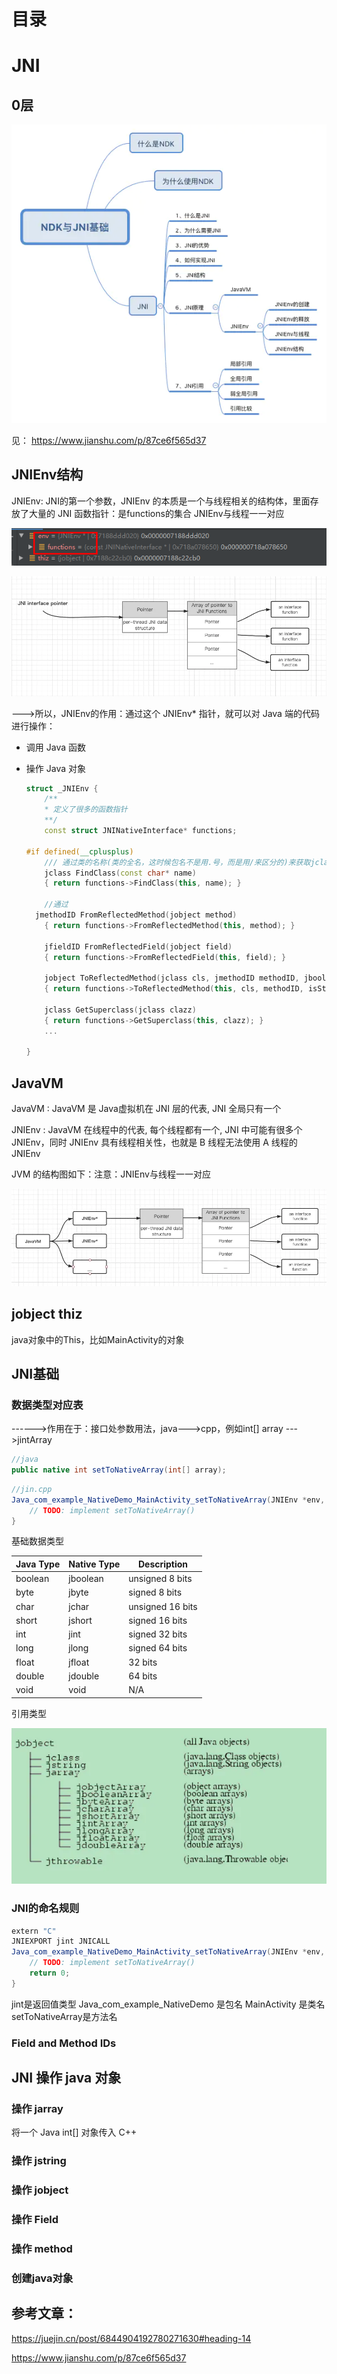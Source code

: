 

# 目录





# JNI

## 0层

![img](JNI.assets/5713484-638d00dd948b1770.png)

 见： https://www.jianshu.com/p/87ce6f565d37



## JNIEnv结构

JNIEnv: JNI的第一个参数，JNIEnv 的本质是一个与线程相关的结构体，里面存放了大量的 JNI 函数指针：是functions的集合
JNIEnv与线程一一对应

![image-20210129011248092](JNI.assets/image-20210129011248092.png)

![img](JNI.assets/172bcaa3bb97ce17.png)

--->所以，JNIEnv的作用：通过这个 JNIEnv* 指针，就可以对 Java 端的代码进行操作：

- 调用 Java 函数

- 操作 Java 对象

  ```cpp
  struct _JNIEnv {
      /**
      * 定义了很多的函数指针
      **/
      const struct JNINativeInterface* functions;
  
  #if defined(__cplusplus)
      /// 通过类的名称(类的全名，这时候包名不是用.号，而是用/来区分的)来获取jclass    
      jclass FindClass(const char* name)
      { return functions->FindClass(this, name); }
  
      //通过
  	jmethodID FromReflectedMethod(jobject method)
      { return functions->FromReflectedMethod(this, method); }
  
      jfieldID FromReflectedField(jobject field)
      { return functions->FromReflectedField(this, field); }
  
      jobject ToReflectedMethod(jclass cls, jmethodID methodID, jboolean isStatic)
      { return functions->ToReflectedMethod(this, cls, methodID, isStatic); }
  
      jclass GetSuperclass(jclass clazz)
      { return functions->GetSuperclass(this, clazz); }
      ...
          
  }  
  
  ```



## JavaVM

JavaVM : JavaVM 是 Java虚拟机在 JNI 层的代表, JNI 全局只有一个

JNIEnv : JavaVM 在线程中的代表, 每个线程都有一个, JNI 中可能有很多个 JNIEnv，同时 JNIEnv 具有线程相关性，也就是 B 线程无法使用 A 线程的 JNIEnv

JVM 的结构图如下：注意：JNIEnv与线程一一对应

![img](JNI.assets/172bcaaf419f24bc.png)



## jobject thiz

java对象中的This，比如MainActivity的对象






## JNI基础

### 数据类型对应表

------>作用在于：接口处参数用法，java--->cpp，例如int[] array --->jintArray

```java
//java
public native int setToNativeArray(int[] array);
```

```java
//jin.cpp
Java_com_example_NativeDemo_MainActivity_setToNativeArray(JNIEnv *env, jobject thiz, jintArray  jintArrs) {
    // TODO: implement setToNativeArray()
}
```

基础数据类型

| Java Type | Native Type | Description      |
| --------- | ----------- | ---------------- |
| boolean   | jboolean    | unsigned 8 bits  |
| byte      | jbyte       | signed 8 bits    |
| char      | jchar       | unsigned 16 bits |
| short     | jshort      | signed 16 bits   |
| int       | jint        | signed 32 bits   |
| long      | jlong       | signed 64 bits   |
| float     | jfloat      | 32 bits          |
| double    | jdouble     | 64 bits          |
| void      | void        | N/A              |

引用类型

![img](JNI.assets/172bcac6f5314d1f.png)



### JNI的命名规则

```java
extern "C"
JNIEXPORT jint JNICALL
Java_com_example_NativeDemo_MainActivity_setToNativeArray(JNIEnv *env, jobject thiz, jintArray  jintArrs) {
    // TODO: implement setToNativeArray()
    return 0;
}
```

jint是返回值类型
Java_com_example_NativeDemo 是包名
MainActivity 是类名
setToNativeArray是方法名



### Field and Method IDs



## JNI 操作 java 对象

### 操作 jarray

将一个 Java int[] 对象传入 C++ 



### 操作 jstring

### 操作 jobject

### 操作 Field

### 操作 method

### 创建java对象





## 参考文章：

https://juejin.cn/post/6844904192780271630#heading-14

 https://www.jianshu.com/p/87ce6f565d37